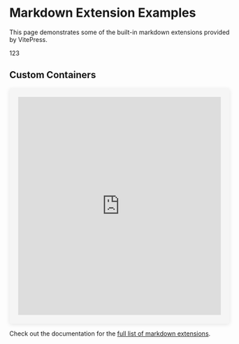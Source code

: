 # Markdown Extension Examples

This page demonstrates some of the built-in markdown extensions provided by VitePress.

123

## Custom Containers

<div id="yandex-form-container" class="custom-form">
  <iframe 
    src="https://forms.yandex.ru/cloud/ВАШ_ID_ФОРМЫ/?iframe=1" 
    frameborder="0" 
    style="width:100%;height:500px;border:none;"
    class="yandex-form-iframe">
  </iframe>
</div>

<style>
.custom-form {
  max-width: 500px;
  margin: 0 auto;
  padding: 20px;
  background-color: #f5f5f5;
  border-radius: 5px;
  box-shadow: 0 2px 10px rgba(0,0,0,0.1);
}

.yandex-form-iframe {
  background: transparent;
  min-height: 500px;
}
</style>

<script>
// Обернем код в проверку на выполнение в браузере
if (typeof window !== 'undefined') {
  document.addEventListener('DOMContentLoaded', function() {
    // Код для отслеживания отправки формы (если нужно)
    window.addEventListener('message', function(e) {
      if (e.data.type === 'yandex-form-submit') {
        console.log('Форма отправлена');
      }
    });
    
    // Дополнительные настройки iframe при необходимости
    const iframe = document.querySelector('.yandex-form-iframe');
    iframe.onload = function() {
      // Можно добавить обработку загрузки iframe
    };
  });
}
</script>

Check out the documentation for the [full list of markdown extensions](https://vitepress.dev/guide/markdown).
